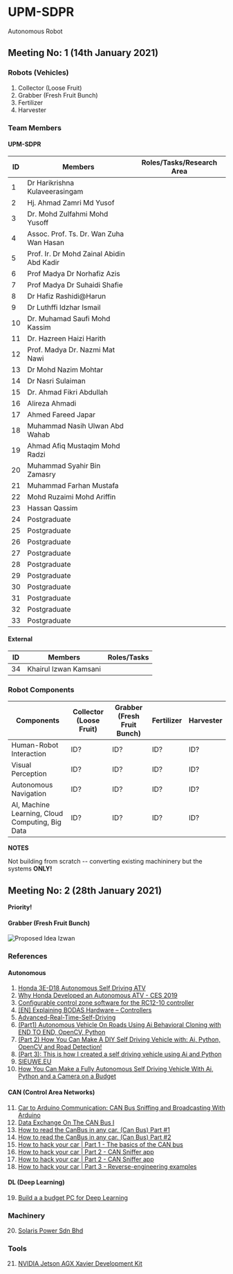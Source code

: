# UPM-SDPR
Autonomous Robot

## Meeting No: 1 (14th January 2021)

### Robots (Vehicles)
1. Collector (Loose Fruit)
2. Grabber (Fresh Fruit Bunch)
3. Fertilizer
4. Harvester

### Team Members
#### UPM-SDPR
ID | Members | Roles/Tasks/Research Area |
------------ | ------------- | -------------
1 | Dr Harikrishna Kulaveerasingam | 
2 | Hj. Ahmad Zamri Md Yusof | 
3 | Dr. Mohd Zulfahmi Mohd Yusoff | 
4 | Assoc. Prof. Ts. Dr. Wan Zuha Wan Hasan | 
5 | Prof. Ir. Dr Mohd Zainal Abidin Abd Kadir | 
6 | Prof Madya Dr Norhafiz Azis | 
7 | Prof Madya Dr Suhaidi Shafie | 
8 | Dr Hafiz Rashidi@Harun | 
9 | Dr Luthffi Idzhar Ismail | 
10 | Dr. Muhamad Saufi Mohd Kassim | 
11 | Dr. Hazreen Haizi Harith | 
12 | Prof. Madya Dr. Nazmi Mat Nawi | 
13 | Dr Mohd Nazim Mohtar | 
14 | Dr Nasri Sulaiman | 
15 | Dr. Ahmad Fikri Abdullah | 
16 | Alireza Ahmadi | 
17 | Ahmed Fareed Japar | 
18 | Muhammad Nasih Ulwan Abd Wahab | 
19 | Ahmad Afiq Mustaqim Mohd Radzi | 
20 | Muhammad Syahir Bin Zamasry | 
21 | Muhammad Farhan Mustafa | 
22 | Mohd Ruzaimi Mohd Ariffin | 
23 | Hassan Qassim | 
24 | Postgraduate | 
25 | Postgraduate | 
26 | Postgraduate | 
27 | Postgraduate | 
28 | Postgraduate | 
29 | Postgraduate | 
30 | Postgraduate | 
31 | Postgraduate | 
32 | Postgraduate | 
33 | Postgraduate | 

#### External
ID | Members | Roles/Tasks |
------------ | ------------- | -------------
34 | Khairul Izwan Kamsani | 

### Robot Components
Components |Collector (Loose Fruit) | Grabber (Fresh Fruit Bunch) | Fertilizer | Harvester
------------ | ------------ | ------------- | ------------- | -------------
Human-Robot Interaction | ID? | ID? | ID? | ID?
Visual Perception | ID? | ID? | ID? | ID?
Autonomous Navigation |ID? | ID? | ID? | ID?
AI, Machine Learning, Cloud Computing, Big Data | ID? | ID? | ID? | ID?

**NOTES**

Not building from scratch -- converting existing machininery but the systems **ONLY!**

## Meeting No: 2 (28th January 2021)

**Priority!**
#### Grabber (Fresh Fruit Bunch)

![Proposed Idea Izwan](https://github.com/KhairulIzwan/UPM-SDPR/blob/main/etc/AutomatedGrabber.png)

### References
#### Autonomous
1. [Honda 3E-D18 Autonomous Self Driving ATV](https://www.youtube.com/watch?v=no7vPNSPYbY&ab_channel=DPCcars)
2. [Why Honda Developed an Autonomous ATV - CES 2019](https://www.youtube.com/watch?v=k09CF7F-KrY&ab_channel=AutolineNetwork)
3. [Configurable control zone software for the RC12-10 controller](https://www.youtube.com/watch?v=aHdKZtTBqj0&ab_channel=BoschRexrothUS)
4. [[EN] Explaining BODAS Hardware – Controllers](https://www.youtube.com/watch?v=6eW0iCzKrAg&ab_channel=BoschRexroth)
5. [Advanced-Real-Time-Self-Driving](https://github.com/sieuwe1/Advanced-Real-Time-Self-Driving)
6. [(Part1) Autonomous Vehicle On Roads Using Ai Behavioral Cloning with END TO END, OpenCV, Python](https://www.youtube.com/watch?v=EJhPxmpPYtg&ab_channel=SieuweElferink)
7. [(Part 2) How You Can Make A DIY Self Driving Vehicle with: Ai, Python, OpenCV and Road Detection!](https://www.youtube.com/watch?v=fH-g9boR2qA&ab_channel=SieuweElferink)
8. [(Part 3): This is how I created a self driving vehicle using Ai and Python](https://www.youtube.com/watch?v=n0RhimFSIDw&ab_channel=SieuweElferink)
9. [SIEUWE.EU](https://www.sieuwe.eu/)
10. [How You Can Make a Fully Autonomous Self Driving Vehicle With Ai, Python and a Camera on a Budget](https://www.instructables.com/How-You-Can-Make-a-Fully-Autonomous-Self-Driving-V/)

#### CAN (Control Area Networks)
11. [Car to Arduino Communication: CAN Bus Sniffing and Broadcasting With Arduino](https://www.instructables.com/CAN-Bus-Sniffing-and-Broadcasting-with-Arduino/)
12. [Data Exchange On The CAN Bus I](http://www.volkspage.net/technik/ssp/ssp/SSP_238.pdf)
13. [How to read the CanBus in any car. (Can Bus) Part #1](https://www.youtube.com/watch?v=lkBILe55LQ8&ab_channel=SYDiagnostics)
14. [How to read the CanBus in any car. (Can Bus) Part #2](https://www.youtube.com/watch?v=yq2dmbHODQc&ab_channel=SouthWestEVUK)
15. [How to hack your car | Part 1 - The basics of the CAN bus](https://www.youtube.com/watch?v=cAAzXM5vsi0&ab_channel=AdamVarga)
16. [How to hack your car | Part 2 - CAN Sniffer app](https://www.youtube.com/watch?v=ZhYc95b6WoU&ab_channel=AdamVarga)
17. [How to hack your car | Part 2 - CAN Sniffer app](https://www.youtube.com/watch?v=ZhYc95b6WoU&ab_channel=AdamVarga)
18. [How to hack your car | Part 3 - Reverse-engineering examples](https://www.youtube.com/watch?v=ifjCRsCPfa4&ab_channel=AdamVarga)

#### DL (Deep Learning)
19. [Build a a budget PC for Deep Learning](https://pysource.com/2020/07/17/how-to-build-a-pc-for-deep-learning-on-a-budget/)

### Machinery
20. [Solaris Power Sdn Bhd](http://www.solarispower.com.my/index.php?ws=productsbycat)

### Tools
21. [NVIDIA Jetson AGX Xavier Development Kit](https://my.cytron.io/p-nvidia-jetson-agx-xavier-developer-kit?search=NVIDIA%20jetson&description=1)


